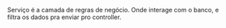 Serviço é a camada de regras de negócio. Onde interage com o banco, e filtra os dados pra enviar pro controller.
